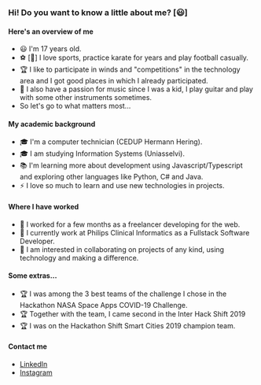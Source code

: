 ### Hi! Do you want to know a little about me? [:smiley:]

#### Here's an overview of me

- :smiley: I'm 17 years old.
- :soccer: [:kimono:] I love sports, practice karate for years and play football casually.
- :trophy: I like to participate in winds and "competitions" in the technology area and I got good places in which I already participated.
- :guitar: I also have a passion for music since I was a kid, I play guitar and play with some other instruments sometimes.
- So let's go to what matters most...

#### My academic background
- :mortar_board: I'm a computer technician (CEDUP Hermann Hering).
- :mortar_board: I am studying Information Systems (Uniasselvi).
- :books: I'm learning more about development using Javascript/Typescript and exploring other languages like Python, C# and Java.
- ⚡ I love so much to learn and use new technologies in projects.

#### Where I have worked
- :rocket: I worked for a few months as a freelancer developing for the web.
- :rocket: I currently work at Philips Clinical Informatics as a Fullstack Software Developer.
- :rocket: I am interested in collaborating on projects of any kind, using technology and making a difference.

#### Some extras...
- :trophy: I was among the 3 best teams of the challenge I chose in the Hackathon NASA Space Apps COVID-19 Challenge.
- :trophy: Together with the team, I came second in the Inter Hack Shift 2019
- :trophy: I was on the Hackathon Shift Smart Cities 2019 champion team.

#### Contact me
- [LinkedIn](https://www.linkedin.com/in/ruan-scherer/)
- [Instagram](https://www.instagram.com/ruan.scherer/?hl=pt-br)
